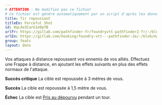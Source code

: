 ```yaml
---
# ATTENTION : Ne modifiez pas ce fichier
# Ce fichier est généré automatiquement par un script d'après les données du module Foundry VTT officiel et de sa traduction
title: Tir repoussant
titleEn: Forceful Shot
id: 0qL4a3CarG1e0pfB
urlFr: https://gitlab.com/pathfinder-fr/foundryvtt-pathfinder2-fr/-/blob/master/data/feats/0qL4a3CarG1e0pfB.htm
urlEn: https://gitlab.com/hooking/foundry-vtt---pathfinder-2e/-/blob/master/packs/data/feats.db/forceful-shot.json
group: feats
layout: dons
---
```

Vos attaques à distance repoussent vos ennemis de vos alliés. Effectuez une Frappe à distance, en ajoutant les effets suivants en plus des effets normaux de l'attaque.

**Succès critique** La cible est repoussée à 3 mètres de vous.

**Succès** La cible est repoussée à 1,5 mètre de vous.

**Échec** La cible est [ Pris au dépourvu](../etats/pris-au-dépourvu.md) pendant un tour.


